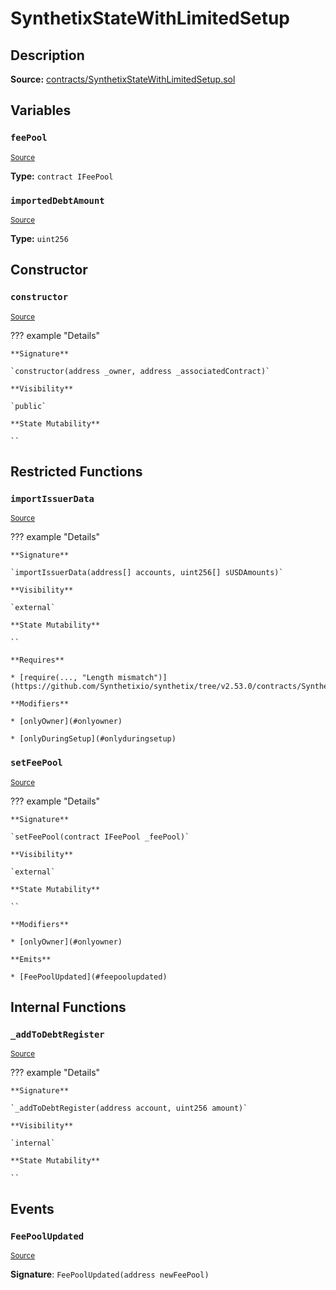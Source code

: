 # SynthetixStateWithLimitedSetup

## Description

**Source:** [contracts/SynthetixStateWithLimitedSetup.sol](https://github.com/Synthetixio/synthetix/tree/v2.53.0/contracts/SynthetixStateWithLimitedSetup.sol)

## Variables

### `feePool`

<sub>[Source](https://github.com/Synthetixio/synthetix/tree/v2.53.0/contracts/SynthetixStateWithLimitedSetup.sol#L12)</sub>

**Type:** `contract IFeePool`

### `importedDebtAmount`

<sub>[Source](https://github.com/Synthetixio/synthetix/tree/v2.53.0/contracts/SynthetixStateWithLimitedSetup.sol#L15)</sub>

**Type:** `uint256`

## Constructor

### `constructor`

<sub>[Source](https://github.com/Synthetixio/synthetix/tree/v2.53.0/contracts/SynthetixStateWithLimitedSetup.sol#L17)</sub>

??? example "Details"

    **Signature**

    `constructor(address _owner, address _associatedContract)`

    **Visibility**

    `public`

    **State Mutability**

    ``

## Restricted Functions

### `importIssuerData`

<sub>[Source](https://github.com/Synthetixio/synthetix/tree/v2.53.0/contracts/SynthetixStateWithLimitedSetup.sol#L38)</sub>

??? example "Details"

    **Signature**

    `importIssuerData(address[] accounts, uint256[] sUSDAmounts)`

    **Visibility**

    `external`

    **State Mutability**

    ``

    **Requires**

    * [require(..., "Length mismatch")](https://github.com/Synthetixio/synthetix/tree/v2.53.0/contracts/SynthetixStateWithLimitedSetup.sol#L39)

    **Modifiers**

    * [onlyOwner](#onlyowner)

    * [onlyDuringSetup](#onlyduringsetup)

### `setFeePool`

<sub>[Source](https://github.com/Synthetixio/synthetix/tree/v2.53.0/contracts/SynthetixStateWithLimitedSetup.sol#L29)</sub>

??? example "Details"

    **Signature**

    `setFeePool(contract IFeePool _feePool)`

    **Visibility**

    `external`

    **State Mutability**

    ``

    **Modifiers**

    * [onlyOwner](#onlyowner)

    **Emits**

    * [FeePoolUpdated](#feepoolupdated)

## Internal Functions

### `_addToDebtRegister`

<sub>[Source](https://github.com/Synthetixio/synthetix/tree/v2.53.0/contracts/SynthetixStateWithLimitedSetup.sol#L50)</sub>

??? example "Details"

    **Signature**

    `_addToDebtRegister(address account, uint256 amount)`

    **Visibility**

    `internal`

    **State Mutability**

    ``

## Events

### `FeePoolUpdated`

<sub>[Source](https://github.com/Synthetixio/synthetix/tree/v2.53.0/contracts/SynthetixStateWithLimitedSetup.sol#L98)</sub>

**Signature**: `FeePoolUpdated(address newFeePool)`
